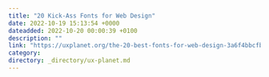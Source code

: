 ```yaml
---
title: "20 Kick-Ass Fonts for Web Design"
date: 2022-10-19 15:13:54 +0000
dateadded: 2022-10-20 00:00:39 +0100
description: ""
link: "https://uxplanet.org/the-20-best-fonts-for-web-design-3a6f4bbcfb4d?source=rss----819cc2aaeee0---4"
category:
directory: _directory/ux-planet.md
---
```

